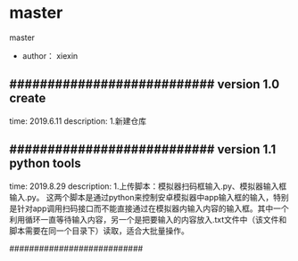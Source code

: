 # master
master

* author： xiexin


###########################
version 1.0   create
---------------------------

time:    2019.6.11
description:
1.新建仓库



###########################
version 1.1   python tools
---------------------------

time:    2019.8.29
description:
1.上传脚本：模拟器扫码框输入.py、模拟器输入框输入.py。
  这两个脚本是通过python来控制安卓模拟器中app输入框的输入，特别是针对app调用扫码接口而不能直接通过在模拟器内输入内容的输入框。其中一个利用循环一直等待输入内容，另一个是把要输入的内容放入.txt文件中（该文件和脚本需要在同一个目录下）读取，适合大批量操作。
  


###########################
